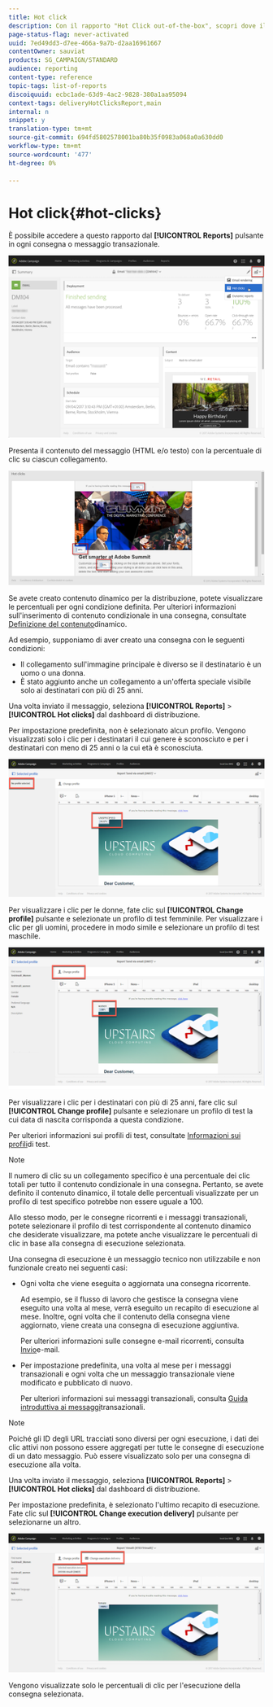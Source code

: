 ```yaml
---
title: Hot click
description: Con il rapporto "Hot Click out-of-the-box", scopri dove il cliente ha fatto clic sulla tua consegna.
page-status-flag: never-activated
uuid: 7ed49dd3-d7ee-466a-9a7b-d2aa16961667
contentOwner: sauviat
products: SG_CAMPAIGN/STANDARD
audience: reporting
content-type: reference
topic-tags: list-of-reports
discoiquuid: ecbc1ade-63d9-4ac2-9828-380a1aa95094
context-tags: deliveryHotClicksReport,main
internal: n
snippet: y
translation-type: tm+mt
source-git-commit: 694fd5802578001ba80b35f0983a068a0a630dd0
workflow-type: tm+mt
source-wordcount: '477'
ht-degree: 0%

---
```



# Hot click{#hot-clicks}

È possibile accedere a questo rapporto dal **[!UICONTROL Reports]** pulsante in ogni consegna o messaggio transazionale.

![](assets/delivery_reports_hot-clicks_4.png)

Presenta il contenuto del messaggio (HTML e/o testo) con la percentuale di clic su ciascun collegamento.

![](assets/delivery_reports_10.png)

Se avete creato contenuto dinamico per la distribuzione, potete visualizzare le percentuali per ogni condizione definita. Per ulteriori informazioni sull&#39;inserimento di contenuto condizionale in una consegna, consultate [Definizione del contenuto](../../designing/using/personalization.md#defining-dynamic-content-in-an-email)dinamico.

Ad esempio, supponiamo di aver creato una consegna con le seguenti condizioni:

* Il collegamento sull&#39;immagine principale è diverso se il destinatario è un uomo o una donna.
* È stato aggiunto anche un collegamento a un&#39;offerta speciale visibile solo ai destinatari con più di 25 anni.

Una volta inviato il messaggio, seleziona **[!UICONTROL Reports]** > **[!UICONTROL Hot clicks]** dal dashboard di distribuzione.

Per impostazione predefinita, non è selezionato alcun profilo. Vengono visualizzati solo i clic per i destinatari il cui genere è sconosciuto e per i destinatari con meno di 25 anni o la cui età è sconosciuta.

![](assets/delivery_reports_hot-clicks_1.png)

Per visualizzare i clic per le donne, fate clic sul **[!UICONTROL Change profile]** pulsante e selezionate un profilo di test femminile. Per visualizzare i clic per gli uomini, procedere in modo simile e selezionare un profilo di test maschile.

![](assets/delivery_reports_hot-clicks_2.png)

Per visualizzare i clic per i destinatari con più di 25 anni, fare clic sul **[!UICONTROL Change profile]** pulsante e selezionare un profilo di test la cui data di nascita corrisponda a questa condizione.

Per ulteriori informazioni sui profili di test, consultate [Informazioni sui profili](../../audiences/using/managing-test-profiles.md)di test.

>[!NOTE]
>
>Il numero di clic su un collegamento specifico è una percentuale dei clic totali per tutto il contenuto condizionale in una consegna. Pertanto, se avete definito il contenuto dinamico, il totale delle percentuali visualizzate per un profilo di test specifico potrebbe non essere uguale a 100.

Allo stesso modo, per le consegne ricorrenti e i messaggi transazionali, potete selezionare il profilo di test corrispondente al contenuto dinamico che desiderate visualizzare, ma potete anche visualizzare le percentuali di clic in base alla consegna di esecuzione selezionata.

Una consegna di esecuzione è un messaggio tecnico non utilizzabile e non funzionale creato nei seguenti casi:

* Ogni volta che viene eseguita o aggiornata una consegna ricorrente.

   Ad esempio, se il flusso di lavoro che gestisce la consegna viene eseguito una volta al mese, verrà eseguito un recapito di esecuzione al mese. Inoltre, ogni volta che il contenuto della consegna viene aggiornato, viene creata una consegna di esecuzione aggiuntiva.

   Per ulteriori informazioni sulle consegne e-mail ricorrenti, consulta [Invio](../../automating/using/email-delivery.md)e-mail.

* Per impostazione predefinita, una volta al mese per i messaggi transazionali e ogni volta che un messaggio transazionale viene modificato e pubblicato di nuovo.

   Per ulteriori informazioni sui messaggi transazionali, consulta [Guida introduttiva ai messaggi](../../channels/using/getting-started-with-transactional-msg.md)transazionali.

>[!NOTE]
>
>Poiché gli ID degli URL tracciati sono diversi per ogni esecuzione, i dati dei clic attivi non possono essere aggregati per tutte le consegne di esecuzione di un dato messaggio. Può essere visualizzato solo per una consegna di esecuzione alla volta.

Una volta inviato il messaggio, seleziona **[!UICONTROL Reports]** > **[!UICONTROL Hot clicks]** dal dashboard di distribuzione.

Per impostazione predefinita, è selezionato l&#39;ultimo recapito di esecuzione. Fate clic sul **[!UICONTROL Change execution delivery]** pulsante per selezionarne un altro.

![](assets/delivery_reports_hot-clicks_3.png)

Vengono visualizzate solo le percentuali di clic per l&#39;esecuzione della consegna selezionata.
